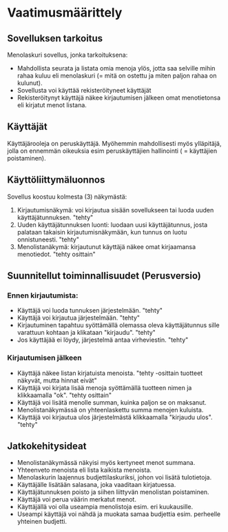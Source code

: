 # Vaatimusmäärittely

## Sovelluksen tarkoitus
Menolaskuri sovellus, jonka tarkoituksena: 
- Mahdollista seurata ja listata omia menoja ylös, jotta saa selville mihin rahaa kuluu eli menolaskuri (= mitä on ostettu ja miten paljon rahaa on kulunut).
- Sovellusta voi käyttää rekisteröityneet käyttäjät
- Rekisteröitynyt käyttäjä näkee kirjautumisen jälkeen omat menotietonsa eli kirjatut menot listana.

## Käyttäjät
Käyttäjärooleja on peruskäyttäjä. Myöhemmin mahdollisesti myös ylläpitäjä, jolla on ennemmän oikeuksia esim peruskäyttäjien hallinointi ( = käyttäjien poistaminen).

## Käyttöliittymäluonnos
Sovellus koostuu kolmesta (3) näkymästä:
1. Kirjautumisnäkymä: voi kirjautua sisään sovellukseen tai luoda uuden käyttäjätunnuksen. "tehty"
2. Uuden käyttäjätunnuksen luonti: luodaan uusi käyttäjätunnus, josta palataan takaisin kirjautumisnäkymään, kun tunnus on luotu onnistuneesti. "tehty"
3. Menolistanäkymä: kirjautunut käyttäjä näkee omat kirjaamansa menotiedot. "tehty osittain"

## Suunnitellut toiminnallisuudet (Perusversio)

### Ennen kirjautumista:
* Käyttäjä voi luoda tunnuksen järjestelmään. "tehty"
* Käyttäjä voi kirjautua järjestelmään. "tehty"
 * Kirjautuminen tapahtuu syöttämällä olemassa oleva käyttäjätunnus sille varattuun kohtaan ja klikataan "kirjaudu". "tehty"
 * Jos käyttäjää ei löydy, järjestelmä antaa virheviestin. "tehty"

### Kirjautumisen jälkeen

* Käyttäjä näkee listan kirjatuista menoista. "tehty -osittain tuotteet näkyvät, mutta hinnat eivät"
* Käyttäjä voi kirjata lisää menoja syöttämällä tuotteen nimen ja klikkaamalla "ok". "tehty osittain"
* Käyttäjä voi lisätä menolle summan, kuinka paljon se on maksanut.
* Menolistanäkymässä on yhteenlaskettu summa menojen kuluista.
* Käyttäjä voi kirjautua ulos järjestelmästä klikkaamalla "kirjaudu ulos". "tehty"

## Jatkokehitysideat

* Menolistanäkymässä näkyisi myös kertyneet menot summana.
* Yhteenveto menoista eli lista kaikista menoista.
* Menolaskurin laajennus budjettilaskuriksi, johon voi lisätä tulotietoja.
* Käyttäjälle lisätään salasana, joka vaaditaan kirjatuessa.
* Käyttäjätunnuksen poisto ja siihen liittyvän menolistan poistaminen.
* Käyttäjä voi perua väärin merkatut menot.
* Käyttäjällä voi olla useampia menolistoja esim. eri kuukausille.
* Useampi käyttäjä voi nähdä ja muokata samaa budjettia esim. perheelle yhteinen budjetti.

